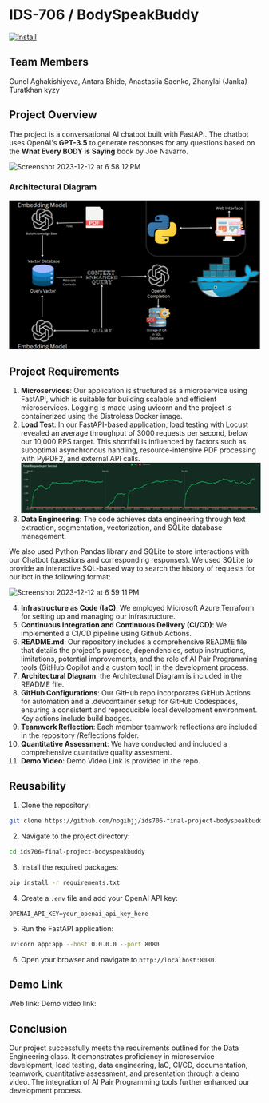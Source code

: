 # IDS-706 / BodySpeakBuddy
[![Install](https://github.com/nogibjj/ids706-final-project-bodyspeakbuddy/actions/workflows/install.yml/badge.svg)](https://github.com/nogibjj/ids706-final-project-bodyspeakbuddy/actions/workflows/install.yml)

## Team Members
Gunel Aghakishiyeva, Antara Bhide, Anastasiia Saenko, Zhanylai (Janka) Turatkhan kyzy

## Project Overview
The project is a conversational AI chatbot built with FastAPI. The chatbot uses OpenAI's **GPT-3.5** to generate responses for any questions based on  the **What Every BODY is Saying** book by Joe Navarro. 

<img width="624" alt="Screenshot 2023-12-12 at 6 58 12 PM" src="https://github.com/nogibjj/ids706-final-project-bodyspeakbuddy/assets/78721466/eaca5942-a868-4d1d-b798-64f2949a4e01">


### Architectural Diagram
![Architecture](./pic/Architect.png)

## Project Requirements
 
1. **Microservices**: Our application is structured as a microservice using FastAPI, which is suitable for building scalable and efficient microservices. Logging is made using uvicorn and the project is containerized using the Distroless Docker image.
2. **Load Test**: In our FastAPI-based application, load testing with Locust revealed an average throughput of 3000 requests per second, below our 10,000 RPS target. This shortfall is influenced by factors such as suboptimal asynchronous handling, resource-intensive PDF processing with PyPDF2, and external API calls.
![Load Testing](load_test.png)
4. **Data Engineering**: The code achieves data engineering through text extraction, segmentation, vectorization, and SQLite database management.

We also used Python Pandas library and SQLite to store interactions with our Chatbot (questions and corresponding responses). We used SQLite to provide an interactive SQL-based way to search the history of requests for our bot in the following format:

![Screenshot 2023-12-12 at 6 59 11 PM](https://github.com/nogibjj/ids706-final-project-bodyspeakbuddy/assets/78721466/19b841d3-212f-44e4-a29b-74964ee18bbb)

4. **Infrastructure as Code (IaC)**: We employed Microsoft Azure Terraform for setting up and managing our infrastructure. 
5. **Continuous Integration and Continuous Delivery (CI/CD)**: We implemented a CI/CD pipeline using Github Actions. 
6. **README.md**: Our repository includes a comprehensive README file that details the project's purpose, dependencies, setup instructions, limitations, potential improvements, and the role of AI Pair Programming tools (GitHub Copilot and a custom tool) in the development process.
7. **Architectural Diagram**: the Architectural Diagram is included in the README file.
8. **GitHub Configurations**: Our GitHub repo incorporates GitHub Actions for automation and a .devcontainer setup for GitHub Codespaces, ensuring a consistent and reproducible local development environment. Key actions include build badges.
9. **Teamwork Reflection**: Each member teamwork reflections are included in the repository /Reflections folder.
10. **Quantitative Assessment**: We have conducted and included a comprehensive quantative quality assesment. 
11. **Demo Video**: Demo Video Link is provided in the repo.

## Reusability

1. Clone the repository:

```bash
git clone https://github.com/nogibjj/ids706-final-project-bodyspeakbuddy/
```

2. Navigate to the project directory:

```bash
cd ids706-final-project-bodyspeakbuddy
```

3. Install the required packages:

```bash
pip install -r requirements.txt
```

4. Create a `.env` file and add your OpenAI API key:

```env
OPENAI_API_KEY=your_openai_api_key_here
```

5. Run the FastAPI application:

```bash
uvicorn app:app --host 0.0.0.0 --port 8080
```

6. Open your browser and navigate to `http://localhost:8080`.

## Demo Link
Web link: 
Demo video link: 

## Conclusion

Our project successfully meets the requirements outlined for the Data Engineering class. It demonstrates proficiency in microservice development, load testing, data engineering, IaC, CI/CD, documentation, teamwork, quantitative assessment, and presentation through a demo video. The integration of AI Pair Programming tools further enhanced our development process.






